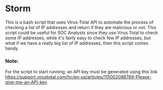 # Storm
This is a bash script that uses Virus-Total API to automate the process of checking a list of IP addresses and return if they are malicious or not. This script could be useful for SOC Analysts since they use Virus Total to check some IP addresses, while it's fairly easy to check few IP addresses, but what if we have a really big list of IP addresses, then this script comes handy. 

### Note:
For the script to start running; an API key must be generated using this link https://support.virustotal.com/hc/en-us/articles/115002088769-Please-give-me-an-API-key. 

